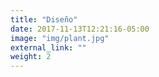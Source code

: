```yaml
---
title: "Diseño"
date: 2017-11-13T12:21:16-05:00
image: "img/plant.jpg"
external_link: ""
weight: 2
---
```

